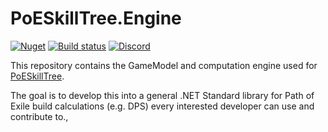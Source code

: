 # PoESkillTree.Engine

[![Nuget](https://img.shields.io/nuget/v/PoESkillTree.Engine.svg)](https://www.nuget.org/packages/PoESkillTree.Engine/) [![Build status](https://ci.appveyor.com/api/projects/status/knmsvn7oqrh5l6ou/branch/master?svg=true)](https://ci.appveyor.com/project/PoESkillTree/poeskilltree-engine/branch/master) [![Discord](https://b.thumbs.redditmedia.com/YzI6TxCJcacCZw1sx1Z5tyy6YskyNiA84hn4WfPXaRM.png)](https://discord.gg/sC7cUHV)

This repository contains the GameModel and computation engine used for [PoESkillTree](https://github.com/PoESkillTree/PoESkillTree).

The goal is to develop this into a general .NET Standard library for Path of Exile build calculations (e.g. DPS) every interested developer can use and contribute to.,
